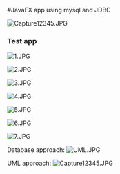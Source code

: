 #JavaFX app using mysql and JDBC

![Capture12345.JPG](Capture12345.JPG)

### Test app

![1.JPG](1.JPG)

![2.JPG](2.JPG)

![3.JPG](3.JPG)

![4.JPG](4.JPG)

![5.JPG](5.JPG)

![6.JPG](6.JPG)

![7.JPG](7.JPG)

Database approach:
![UML.JPG](UML.JPG)

UML approach:
![Capture12345.JPG](Capture12345.JPG)